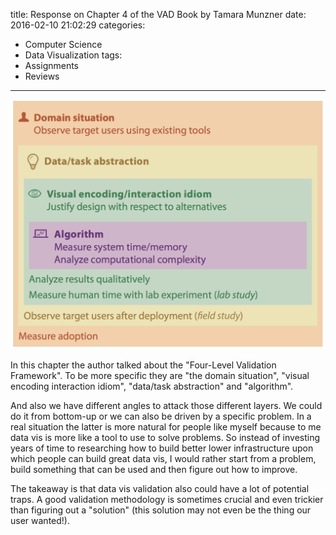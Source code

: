 title: Response on Chapter 4 of the VAD Book by Tamara Munzner
date: 2016-02-10 21:02:29
categories:
- Computer Science
- Data Visualization
tags:
- Assignments
- Reviews
---

![The Four-level Framework](images/fourlevelsofvalidation.png)

In this chapter the author talked about the "Four-Level Validation Framework". To be more specific they are "the domain situation", "visual encoding interaction idiom", "data/task abstraction" and "algorithm".

And also we have different angles to attack those different layers. We could do it from bottom-up or we can also be driven by a specific problem. In a real situation the latter is more natural for people like myself because to me data vis is more like a tool to use to solve problems. So instead of investing years of time to researching how to build better lower infrastructure upon which people can build great data vis, I would rather start from a problem, build something that can be used and then figure out how to improve.

The takeaway is that data vis validation also could have a lot of potential traps. A good validation methodology is sometimes crucial and even trickier than figuring out a "solution" (this solution may not even be the thing our user wanted!).
